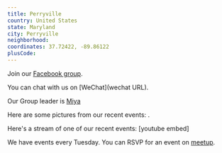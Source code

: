 ```yaml
---
title: Perryville
country: United States
state: Maryland
city: Perryville
neighborhood: 
coordinates: 37.72422, -89.86122
plusCode:
---
```

Join our [Facebook group](https://www.facebook.com/groups/free.code.camp.perryville.MD).

You can chat with us on [WeChat](wechat URL).

Our Group leader is [Miya](freecodecamp.org/miya)

Here are some pictures from our recent events:
![]().

Here's a stream of one of our recent events:
[youtube embed]

We have events every Tuesday. You can RSVP for an event on [meetup](meetupurl).

